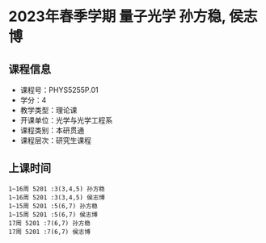 # 2023年春季学期 量子光学 孙方稳, 侯志博






## 课程信息

- 课程号：PHYS5255P.01
- 学分：4
- 教学类型：理论课
- 开课单位：光学与光学工程系
- 课程类别：本研贯通
- 课程层次：研究生课程

## 上课时间

```
1~16周 5201 :3(3,4,5) 孙方稳
1~16周 5201 :3(3,4,5) 侯志博
1~15周 5201 :5(6,7) 孙方稳
1~15周 5201 :5(6,7) 侯志博
17周 5201 :7(6,7) 孙方稳
17周 5201 :7(6,7) 侯志博
```

